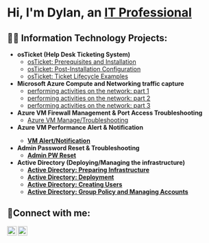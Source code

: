 <h1>Hi, I'm Dylan, an <a href="https://linkedin.com/in/Dylan">IT Professional</a></h1>

<h2>👨‍💻 Information Technology Projects:</h2>

- <b>osTicket (Help Desk Ticketing System)</b>
  - [osTicket: Prerequisites and Installation](https://github.com/DylanCore13/osticket-prereqs)
  - [osTicket: Post-Installation Configuration](https://github.com/DylanCore13/post-install-config)
  - [osTicket: Ticket Lifecycle Examples](https://github.com/DylanCore13/ticket-lifecycle)
- <b>Microsoft Azure Compute and Networking traffic capture</b>
  - [performing activities on the network: part 1](https://github.com/DylanCore13/activities-network-pt1)
  - [performing activities on the network: part 2](https://github.com/DylanCore13/activities-network-pt2)
  - [performing activities on the network: part 3](https://github.com/DylanCore13/activities-network-pt3)
- <b>Azure VM Firewall Management & Port Access Troubleshooting</b>
  - [Azure VM Manage/Troubleshooting](https://github.com/DylanCore13/Azure-VM-Firewall-Port-Access-)
- <b>Azure VM Performance Alert & Notification<b/>
  - [VM Alert/Notification](https://github.com/DylanCore13/VM-Alert-Notification)
- <b>Admin Password Reset & Troubleshooting</b>
  - [Admin PW Reset](https://github.com/DylanCore13/Admin-PW-Reset)
- <b>Active Directory (Deploying/Managing the infrastructure) </b>
  - [Active Directory: Preparing Infrastructure](https://github.com/DylanCore13/Active-Directory-Preparing-Infrastructure.git)
  - [Active Directory: Deployment](https://github.com/DylanCore13/Active-Directory-Deployment-)
  - [Active Directory: Creating Users](https://github.com/DylanCore13/Active-Directory-Creating-Users/tree/main)
  - [Active Directory: Group Policy and Managing Accounts](https://github.com/DylanCore13/Active-Directory-Group-Policy-and-Managing-Accounts)



<h2>🤳Connect with me:</h2>

[<img align="left" alt="Dylan | LinkedIn" width="22px" src="https://cdn.jsdelivr.net/npm/simple-icons@v3/icons/linkedin.svg" />][linkedin]
[<img align="left" alt="Dylan | Instagram" width="22px" src="https://cdn.jsdelivr.net/npm/simple-icons@v3/icons/instagram.svg" />][instagram]

[instagram]: https://www.instagram.com/dylancor13/
[linkedin]: https://www.linkedin.com/in/dylan-cornejo-94138b356/
